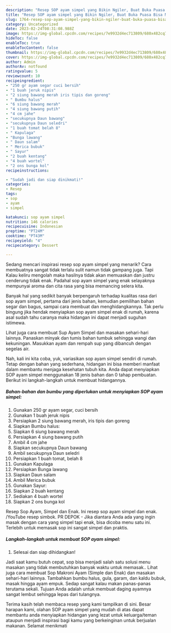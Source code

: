 ```yaml
---
description: "Resep SOP ayam simpel yang Bikin Ngiler, Buat Buka Puasa Bisa Manjain Lidah"
title: "Resep SOP ayam simpel yang Bikin Ngiler, Buat Buka Puasa Bisa Manjain Lidah"
slug: 1764-resep-sop-ayam-simpel-yang-bikin-ngiler-buat-buka-puasa-bisa-manjain-lidah
category: Uncategorized
date: 2023-02-24T08:31:08.988Z
image: https://img-global.cpcdn.com/recipes/7e9932d4ec713809/680x482cq70/sop-ayam-simpel-foto-resep-utama.jpg
hideToc: false
enableToc: true
enableTocContent: false
thumbnail: https://img-global.cpcdn.com/recipes/7e9932d4ec713809/680x482cq70/sop-ayam-simpel-foto-resep-utama.jpg
cover: https://img-global.cpcdn.com/recipes/7e9932d4ec713809/680x482cq70/sop-ayam-simpel-foto-resep-utama.jpg
author: Admin
authorAv: notfound
ratingvalue: 5
reviewcount: 10
recipeingredient:
- "250 gr ayam segar cuci bersih"
- "1 buah jeruk nipis"
- "2 siung bawang merah iris tipis dan goreng"
- " Bumbu halus"
- "6 siung bawang merah"
- "4 siung bawang putih"
- "4 cm jahe"
- "secukupnya Daun bawang"
- "secukupnya Daun seledri"
- "1 buah tomat belah 8"
- " Kapulaga"
- "Bunga lawang"
- " Daun salam"
- " Merica bubuk"
- " Sayur"
- "2 buah kentang"
- "4 buah wortel"
- "2 ons bunga kol"
recipeinstructions:

- "Sudah jadi dan siap dinikmati!"
categories:
- Resep
tags:
- sop
- ayam
- simpel

katakunci: sop ayam simpel 
nutrition: 146 calories
recipecuisine: Indonesian
preptime: "PT24M"
cooktime: "PT43M"
recipeyield: "4"
recipecategory: Dessert

---
```



Sedang mencari inspirasi resep sop ayam simpel yang menarik? Cara membuatnya sangat tidak terlalu sulit namun tidak gampang juga. Tapi Kalau keliru mengolah maka hasilnya tidak akan memuaskan dan justru cenderung tidak enak. Padahal sop ayam simpel yang enak selayaknya mempunyai aroma dan cita rasa yang bisa memancing selera kita.


Banyak hal yang sedikit banyak berpengaruh terhadap kualitas rasa dari sop ayam simpel, pertama dari jenis bahan, kemudian pemilihan bahan segar dan bagus, sampai cara membuat dan menghidangkannya. Tak perlu bingung jika hendak menyiapkan sop ayam simpel enak di rumah, karena asal sudah tahu caranya maka hidangan ini dapat menjadi suguhan istimewa.

Lihat juga cara membuat Sup Ayam Simpel dan masakan sehari-hari lainnya. Panaskan minyak dan tumis bahan tumbuk sehingga wangi dan kekuningan. Masukkan ayam dan rempah sup yang dibancuh dengan segelas air.


Nah, kali ini kita coba, yuk, variasikan sop ayam simpel sendiri di rumah. Tetap dengan bahan yang sederhana, hidangan ini bisa memberi manfaat dalam membantu menjaga kesehatan tubuh kita. Anda dapat menyiapkan SOP ayam simpel menggunakan 18 jenis bahan dan 0 tahap pembuatan. Berikut ini langkah-langkah untuk membuat hidangannya.

<!--inarticleads1-->

##### Bahan-bahan dan bumbu yang diperlukan untuk menyiapkan SOP ayam simpel:

1. Gunakan 250 gr ayam segar, cuci bersih
1. Gunakan 1 buah jeruk nipis
1. Persiapkan 2 siung bawang merah, iris tipis dan goreng
1. Siapkan  Bumbu halus:
1. Siapkan 6 siung bawang merah
1. Persiapkan 4 siung bawang putih
1. Ambil 4 cm jahe
1. Siapkan secukupnya Daun bawang
1. Ambil secukupnya Daun seledri
1. Persiapkan 1 buah tomat, belah 8
1. Gunakan  Kapulaga
1. Persiapkan Bunga lawang
1. Siapkan  Daun salam
1. Ambil  Merica bubuk
1. Gunakan  Sayur:
1. Siapkan 2 buah kentang
1. Sediakan 4 buah wortel
1. Siapkan 2 ons bunga kol


Resep Sop Ayam, Simpel dan Enak. Ini resep sop ayam simpel dan enak. /YouTube resep simbok. PR DEPOK - Jika diantara Anda ada yang ingin masak dengan cara yang simpel tapi enak, bisa dicoba menu satu ini. Terlebih untuk memasak sop ini sangat simpel dan praktis. 

<!--inarticleads2-->

##### Langkah-langkah untuk membuat SOP ayam simpel:


1. Selesai dan siap dihidangkan!

Jadi saat kamu butuh cepat, sop bisa menjadi salah satu solusi menu masakan yang tidak membutuhkan banyak waktu untuk memasak.. Lihat juga cara membuat Sop Makroni Ayam (Simple dan Enak) dan masakan sehari-hari lainnya. Tambahkan bumbu halus, gula, garam, dan kaldu bubuk, masak hingga ayam empuk. Sedap sangat kalau makan panas-panas terutama sekali. Tujuan Anda adalah untuk membuat daging ayamnya sangat lembut sehingga lepas dari tulangnya. 

Terima kasih telah membaca resep yang kami tampilkan di sini. Besar harapan kami, olahan SOP ayam simpel yang mudah di atas dapat membantu anda menyiapkan hidangan yang lezat untuk keluarga/teman ataupun menjadi inspirasi bagi kamu yang berkeinginan untuk berjualan makanan. Selamat menikmati
